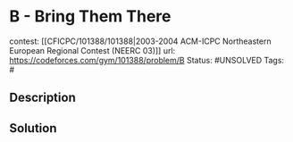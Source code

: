 # B - Bring Them There

contest: [[CFICPC/101388/101388|2003-2004 ACM-ICPC Northeastern European Regional Contest (NEERC 03)]]
url: https://codeforces.com/gym/101388/problem/B
Status: #UNSOLVED
Tags: #

## Description

## Solution

